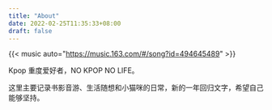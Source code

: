```yaml
---
title: "About"
date: 2022-02-25T11:35:33+08:00
draft: false
---
```


{{< music auto="https://music.163.com/#/song?id=494645489" >}}

Kpop 重度爱好者，NO KPOP NO LIFE。

这里主要记录书影音游、生活随想和小猫咪的日常，新的一年回归文字，希望自己能够坚持。
